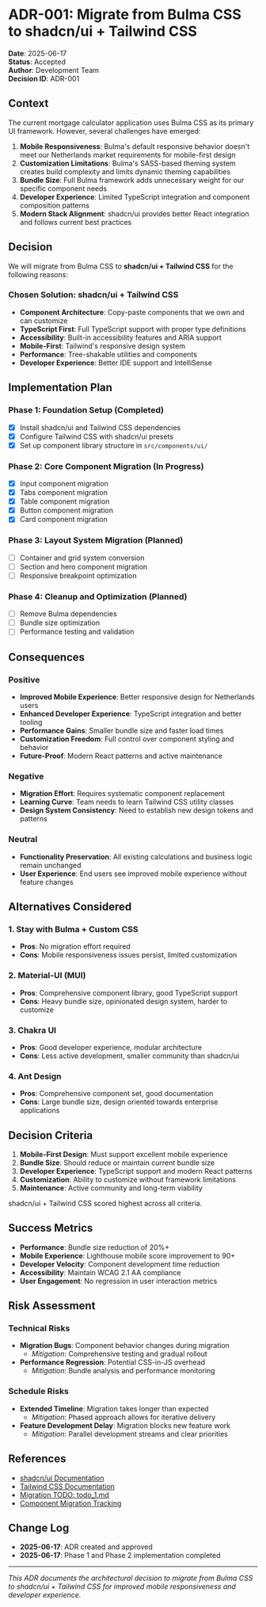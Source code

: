 # ADR-001: Migrate from Bulma CSS to shadcn/ui + Tailwind CSS

**Date**: 2025-06-17  
**Status**: Accepted  
**Author**: Development Team  
**Decision ID**: ADR-001  

## Context

The current mortgage calculator application uses Bulma CSS as its primary UI framework. However, several challenges have emerged:

1. **Mobile Responsiveness**: Bulma's default responsive behavior doesn't meet our Netherlands market requirements for mobile-first design
2. **Customization Limitations**: Bulma's SASS-based theming system creates build complexity and limits dynamic theming capabilities
3. **Bundle Size**: Full Bulma framework adds unnecessary weight for our specific component needs
4. **Developer Experience**: Limited TypeScript integration and component composition patterns
5. **Modern Stack Alignment**: shadcn/ui provides better React integration and follows current best practices

## Decision

We will migrate from Bulma CSS to **shadcn/ui + Tailwind CSS** for the following reasons:

### Chosen Solution: shadcn/ui + Tailwind CSS
- **Component Architecture**: Copy-paste components that we own and can customize
- **TypeScript First**: Full TypeScript support with proper type definitions
- **Accessibility**: Built-in accessibility features and ARIA support
- **Mobile-First**: Tailwind's responsive design system
- **Performance**: Tree-shakable utilities and components
- **Developer Experience**: Better IDE support and IntelliSense

## Implementation Plan

### Phase 1: Foundation Setup (Completed)
- [x] Install shadcn/ui and Tailwind CSS dependencies
- [x] Configure Tailwind CSS with shadcn/ui presets
- [x] Set up component library structure in `src/components/ui/`

### Phase 2: Core Component Migration (In Progress)
- [x] Input component migration
- [x] Tabs component migration  
- [x] Table component migration
- [x] Button component migration
- [x] Card component migration

### Phase 3: Layout System Migration (Planned)
- [ ] Container and grid system conversion
- [ ] Section and hero component migration
- [ ] Responsive breakpoint optimization

### Phase 4: Cleanup and Optimization (Planned)
- [ ] Remove Bulma dependencies
- [ ] Bundle size optimization
- [ ] Performance testing and validation

## Consequences

### Positive
- **Improved Mobile Experience**: Better responsive design for Netherlands users
- **Enhanced Developer Experience**: TypeScript integration and better tooling
- **Performance Gains**: Smaller bundle size and faster load times
- **Customization Freedom**: Full control over component styling and behavior
- **Future-Proof**: Modern React patterns and active maintenance

### Negative  
- **Migration Effort**: Requires systematic component replacement
- **Learning Curve**: Team needs to learn Tailwind CSS utility classes
- **Design System Consistency**: Need to establish new design tokens and patterns

### Neutral
- **Functionality Preservation**: All existing calculations and business logic remain unchanged
- **User Experience**: End users see improved mobile experience without feature changes

## Alternatives Considered

### 1. Stay with Bulma + Custom CSS
- **Pros**: No migration effort required
- **Cons**: Mobile responsiveness issues persist, limited customization

### 2. Material-UI (MUI)
- **Pros**: Comprehensive component library, good TypeScript support
- **Cons**: Heavy bundle size, opinionated design system, harder to customize

### 3. Chakra UI
- **Pros**: Good developer experience, modular architecture
- **Cons**: Less active development, smaller community than shadcn/ui

### 4. Ant Design
- **Pros**: Comprehensive component set, good documentation
- **Cons**: Large bundle size, design oriented towards enterprise applications

## Decision Criteria

1. **Mobile-First Design**: Must support excellent mobile experience
2. **Bundle Size**: Should reduce or maintain current bundle size
3. **Developer Experience**: TypeScript support and modern React patterns
4. **Customization**: Ability to customize without framework limitations
5. **Maintenance**: Active community and long-term viability

shadcn/ui + Tailwind CSS scored highest across all criteria.

## Success Metrics

- **Performance**: Bundle size reduction of 20%+ 
- **Mobile Experience**: Lighthouse mobile score improvement to 90+
- **Developer Velocity**: Component development time reduction
- **Accessibility**: Maintain WCAG 2.1 AA compliance
- **User Engagement**: No regression in user interaction metrics

## Risk Assessment

### Technical Risks
- **Migration Bugs**: Component behavior changes during migration
  - *Mitigation*: Comprehensive testing and gradual rollout
- **Performance Regression**: Potential CSS-in-JS overhead
  - *Mitigation*: Bundle analysis and performance monitoring

### Schedule Risks  
- **Extended Timeline**: Migration takes longer than expected
  - *Mitigation*: Phased approach allows for iterative delivery
- **Feature Development Delay**: Migration blocks new feature work
  - *Mitigation*: Parallel development streams and clear priorities

## References

- [shadcn/ui Documentation](https://ui.shadcn.com/)
- [Tailwind CSS Documentation](https://tailwindcss.com/)
- [Migration TODO: todo_1.md](/todos/todo_1.md)
- [Component Migration Tracking](https://github.com/project/issues)

## Change Log

- **2025-06-17**: ADR created and approved
- **2025-06-17**: Phase 1 and Phase 2 implementation completed

---

*This ADR documents the architectural decision to migrate from Bulma CSS to shadcn/ui + Tailwind CSS for improved mobile responsiveness and developer experience.*